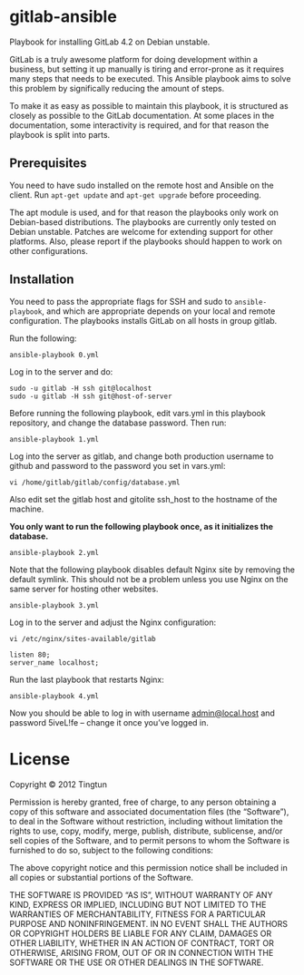 # gitlab-ansible

Playbook for installing GitLab 4.2 on Debian unstable.

GitLab is a truly awesome platform for doing development within a business, but setting it up manually is tiring and error-prone as it requires many steps that needs to be executed. This Ansible playbook aims to solve this problem by significally reducing the amount of steps.

To make it as easy as possible to maintain this playbook, it is structured as closely as possible to the GitLab documentation. At some places in the documentation, some interactivity is required, and for that reason the playbook is split into parts.

## Prerequisites
You need to have sudo installed on the remote host and Ansible on the client. Run `apt-get update` and `apt-get upgrade` before proceeding.

The apt module is used, and for that reason the playbooks only work on Debian-based distributions. The playbooks are currently only tested on Debian unstable. Patches are welcome for extending support for other platforms. Also, please report if the playbooks should happen to work on other configurations.

## Installation
You need to pass the appropriate flags for SSH and sudo to `ansible-playbook`, and which are appropriate depends on your local and remote configuration. The playbooks installs GitLab on all hosts in group gitlab.

Run the following:

    ansible-playbook 0.yml

Log in to the server and do:

    sudo -u gitlab -H ssh git@localhost
    sudo -u gitlab -H ssh git@host-of-server

Before running the following playbook, edit vars.yml in this playbook repository, and change the database password. Then run:

    ansible-playbook 1.yml

Log into the server as gitlab, and change both production username to github and password to the password you set in vars.yml:

    vi /home/gitlab/gitlab/config/database.yml

Also edit set the gitlab host and gitolite ssh_host to the hostname of the machine.

**You only want to run the following playbook once, as it initializes the database.**

    ansible-playbook 2.yml

Note that the following playbook disables default Nginx site by removing the default symlink. This should not be a problem unless you use Nginx on the same server for hosting other websites.

    ansible-playbook 3.yml

Log in to the server and adjust the Nginx configuration:

    vi /etc/nginx/sites-available/gitlab

    listen 80;
    server_name localhost;

Run the last playbook that restarts Nginx:

    ansible-playbook 4.yml

Now you should be able to log in with username admin@local.host and password 5iveL!fe – change it once you’ve logged in.

# License
Copyright © 2012 Tingtun

Permission is hereby granted, free of charge, to any person obtaining a copy of this software and associated documentation files (the “Software”), to deal in the Software without restriction, including without limitation the rights to use, copy, modify, merge, publish, distribute, sublicense, and/or sell copies of the Software, and to permit persons to whom the Software is furnished to do so, subject to the following conditions:

The above copyright notice and this permission notice shall be included in all copies or substantial portions of the Software.

THE SOFTWARE IS PROVIDED “AS IS”, WITHOUT WARRANTY OF ANY KIND, EXPRESS OR IMPLIED, INCLUDING BUT NOT LIMITED TO THE WARRANTIES OF MERCHANTABILITY, FITNESS FOR A PARTICULAR PURPOSE AND NONINFRINGEMENT. IN NO EVENT SHALL THE AUTHORS OR COPYRIGHT HOLDERS BE LIABLE FOR ANY CLAIM, DAMAGES OR OTHER LIABILITY, WHETHER IN AN ACTION OF CONTRACT, TORT OR OTHERWISE, ARISING FROM, OUT OF OR IN CONNECTION WITH THE SOFTWARE OR THE USE OR OTHER DEALINGS IN THE SOFTWARE.
